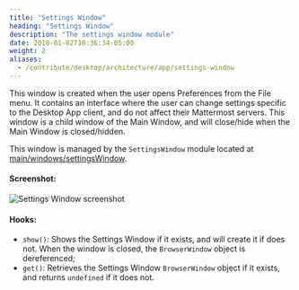 ```yaml
---
title: "Settings Window"
heading: "Settings Window"
description: "The settings window module"
date: 2018-01-02T10:36:34-05:00
weight: 2
aliases:
  - /contribute/desktop/architecture/app/settings-window
---
```


This window is created when the user opens Preferences from the File menu. It contains an interface where the user can change settings specific to the Desktop App client, and do not affect their Mattermost servers. This window is a child window of the Main Window, and will close/hide when the Main Window is closed/hidden. 

This window is managed by the `SettingsWindow` module located at [main/windows/settingsWindow](https://github.com/mattermost/desktop/blob/master/src/main/windows/settingsWindow.ts).

#### Screenshot:
![Settings Window screenshot](settings-window.png)

#### Hooks:
- `show()`: Shows the Settings Window if it exists, and will create it if does not. When the window is closed, the `BrowserWindow` object is dereferenced;
- `get()`: Retrieves the Settings Window `BrowserWindow` object if it exists, and returns `undefined` if it does not.